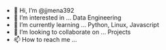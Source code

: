 - 👋 Hi, I’m @jjmena392
- 👀 I’m interested in ... Data Engineering 
- 🌱 I’m currently learning ... Python, Linux, Javascript
- 💞️ I’m looking to collaborate on ... Projects
- 📫 How to reach me ... 

<!---
jjmena392/jjmena392 is a ✨ special ✨ repository because its `README.md` (this file) appears on your GitHub profile.
You can click the Preview link to take a look at your changes.
--->
